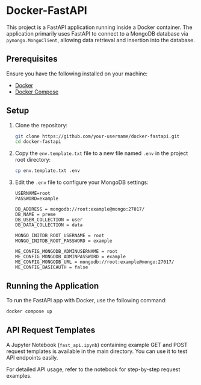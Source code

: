 # Docker-FastAPI

This project is a FastAPI application running inside a Docker container. The application primarily uses FastAPI to connect to a MongoDB database via `pymongo.MongoClient`, allowing data retrieval and insertion into the database.

## Prerequisites

Ensure you have the following installed on your machine:
- [Docker](https://www.docker.com/)
- [Docker Compose](https://docs.docker.com/compose/)

## Setup

1. Clone the repository:
    ```bash
    git clone https://github.com/your-username/docker-fastapi.git
    cd docker-fastapi
    ```

2. Copy the `env.template.txt` file to a new file named `.env` in the project root directory:
    ```bash
    cp env.template.txt .env
    ```

3. Edit the `.env` file to configure your MongoDB settings:
    ```dotenv
    USERNAME=root
    PASSWORD=example

    DB_ADDRESS = mongodb://root:example@mongo:27017/
    DB_NAME = preme
    DB_USER_COLLECTION = user
    DB_DATA_COLLECTION = data

    MONGO_INITDB_ROOT_USERNAME = root
    MONGO_INITDB_ROOT_PASSWORD = example

    ME_CONFIG_MONGODB_ADMINUSERNAME = root
    ME_CONFIG_MONGODB_ADMINPASSWORD = example
    ME_CONFIG_MONGODB_URL = mongodb://root:example@mongo:27017/
    ME_CONFIG_BASICAUTH = false
    ```

## Running the Application

To run the FastAPI app with Docker, use the following command:

```bash
docker compose up
```

## API Request Templates

A Jupyter Notebook (`fast_api.ipynb`) containing example GET and POST request templates is available in the main directory. You can use it to test API endpoints easily.

For detailed API usage, refer to the notebook for step-by-step request examples.

